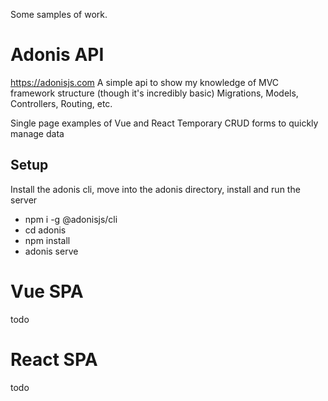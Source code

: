 Some samples of work.

# Adonis API
https://adonisjs.com
A simple api to show my knowledge of MVC framework structure (though it's incredibly basic)
Migrations, Models, Controllers, Routing, etc.

Single page examples of Vue and React
Temporary CRUD forms to quickly manage data

## Setup

Install the adonis cli, move into the adonis directory, install and run the server
- npm i -g @adonisjs/cli
- cd adonis
- npm install
- adonis serve

# Vue SPA

todo

# React SPA

todo
